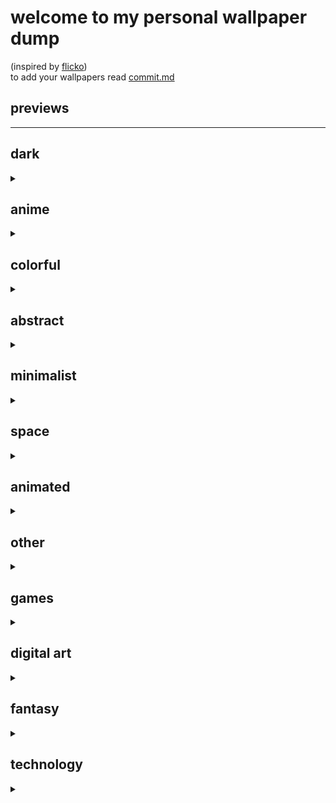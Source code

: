 
# welcome to my personal wallpaper dump
(inspired by [flicko](https://github.com/flickowoa/kabegami))<br>
to add your wallpapers read [commit.md](commit.md)

## previews
<hr>
<p align="center">


## dark
<details><summary></summary>
<img src="./wallpapers/dark/firewatch.png" title = "firewatch"><br>
<img src="./wallpapers/dark/clown.jpeg" title = "clown"><br>
<img src="./wallpapers/dark/golden-night.jpeg" title = "golden-night"><br>
<img src="./wallpapers/dark/peace.jpeg" title = "peace"><br>
<img src="./wallpapers/dark/forest.png" title = "forest"><br>
</details>

## anime
<details><summary></summary>
<img src="./wallpapers/anime/Usagi-Yojimbo.png" title = "Usagi-Yojimbo"><br>
<img src="./wallpapers/anime/bunny girl.png" title = "bunny girl"><br>
<img src="./wallpapers/anime/bus-station.jpeg" title = "bus-station"><br>
<img src="./wallpapers/anime/winxp.jpeg" title = "winxp"><br>
</details>

## colorful
<details><summary></summary>
<img src="./wallpapers/colorful/moon-bunny.png" title = "moon-bunny"><br>
<img src="./wallpapers/colorful/sleeping-fox.jpeg" title = "sleeping-fox"><br>
<img src="./wallpapers/colorful/bunny.png" title = "bunny"><br>
<img src="./wallpapers/colorful/submarine.jpeg" title = "submarine"><br>
<img src="./wallpapers/colorful/beach.jpg" title = "beach"><br>
<img src="./wallpapers/colorful/Golden-Sunset-Over-City-Skyline-AI-Generated-4K-Wallpaper.jpg" title = "Golden-Sunset-Over-City-Skyline-AI-Generated-4K-Wallpaper"><br>
<img src="./wallpapers/colorful/sakura.png" title = "sakura"><br>
</details>

## abstract
<details><summary></summary>
<img src="./wallpapers/abstract/waves.png" title = "waves"><br>
<img src="./wallpapers/abstract/contour.png" title = "contour"><br>
<img src="./wallpapers/abstract/bit-pattern.png" title = "bit-pattern"><br>
</details>

## minimalist
<details><summary></summary>
<img src="./wallpapers/minimalist/firewatch.png" title = "firewatch"><br>
<img src="./wallpapers/minimalist/minimalist-forest.jpg" title = "minimalist-forest"><br>
<img src="./wallpapers/minimalist/deer.png" title = "deer"><br>
<img src="./wallpapers/minimalist/minimalist-purple-mountains-sunset-wallpaper.png" title = "minimalist-purple-mountains-sunset-wallpaper"><br>
<img src="./wallpapers/minimalist/night forest.png" title = "night forest"><br>
</details>

## space
<details><summary></summary>
<img src="./wallpapers/space/galactic-river.png" title = "galactic-river"><br>
<img src="./wallpapers/space/saturn.png" title = "saturn"><br>
</details>

## animated
<details><summary></summary>
<img src="./wallpapers/animated/Minecraft Cherry Grove.mp4" title = "Minecraft Cherry Grove"><br>
</details>

## other
<details><summary></summary>
<img src="./wallpapers/other/forest-rays.png" title = "forest-rays"><br>
</details>

## games
<details><summary></summary>
<img src="./wallpapers/games/christmas.png" title = "christmas"><br>
<img src="./wallpapers/games/gta6.jpg" title = "gta6"><br>
<img src="./wallpapers/games/gta6-trees.jpeg" title = "gta6-trees"><br>
<img src="./wallpapers/games/minecraft.png" title = "minecraft"><br>
</details>

## digital art
<details><summary></summary>
<img src="./wallpapers/digital art/dusk-girl.png" title = "dusk-girl"><br>
</details>

## fantasy
<details><summary></summary>
<img src="./wallpapers/fantasy/landscape-purple.jpg" title = "landscape-purple"><br>
<img src="./wallpapers/fantasy/red-forest.png" title = "red-forest"><br>
</details>

## technology
<details><summary></summary>
<img src="./wallpapers/technology/orange-dots.png" title = "orange-dots"><br>
<img src="./wallpapers/technology/ubuntu.png" title = "ubuntu"><br>
<img src="./wallpapers/technology/code.png" title = "code"><br>
</details>


</p>
